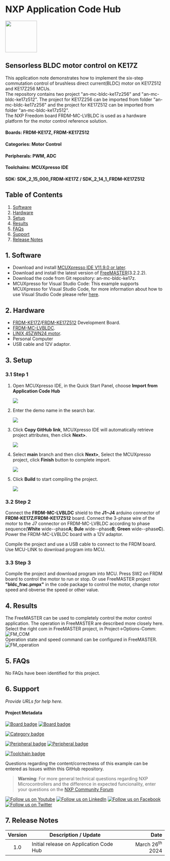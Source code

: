 # NXP Application Code Hub

[<img src="https://mcuxpresso.nxp.com/static/icon/nxp-logo-color.svg" width="100"/>](https://www.nxp.com)

## Sensorless BLDC motor control on KE17Z

This application note demonstrates how to implement the six-step commutation control of brushless direct current(BLDC) motor on KE17Z512 and KE17Z256 MCUs.  
The repository contains two project "an-mc-bldc-ke17z256" and "an-mc-bldc-ke17z512". The project for KE17Z256 can be imported from folder "an-mc-bldc-ke17z256" and the project for KE17Z512 can be imported from folder "an-mc-bldc-ke17z512".  
The NXP Freedom board FRDM-MC-LVBLDC is used as a hardware platform for the motor control reference solution. 


#### Boards: FRDM-KE17Z, FRDM-KE17Z512
#### Categories: Motor Control
#### Peripherals: PWM, ADC
#### Toolchains: MCUXpresso IDE
#### SDK: SDK_2_15_000_FRDM-KE17Z / SDK_2_14_1_FRDM-KE17Z512

## Table of Contents
1. [Software](#step1)
2. [Hardware](#step2)
3. [Setup](#step3)
4. [Results](#step4)
5. [FAQs](#step5) 
6. [Support](#step6)
7. [Release Notes](#step7)

## 1. Software<a name="step1"></a>
- Download and install [MCUXpresso IDE V11.9.0 or later](https://www.nxp.com/design/design-center/software/development-software/mcuxpresso-software-and-tools-/mcuxpresso-integrated-development-environment-ide:MCUXpresso-IDE).
- Download and install the latest version of [FreeMASTER](https://www.nxp.com/design/software/development-software/freemaster-run-time-debugging-tool:FREEMASTER)(3.2.2.2).
- Download the code from Git repository: an-mc-bldc-ke17z.  
- MCUXpresso for Visual Studio Code: This example supports MCUXpresso for Visual Studio Code, for more information about how to use Visual Studio Code please refer [here](https://www.nxp.com/design/training/getting-started-with-mcuxpresso-for-visual-studio-code:TIP-GETTING-STARTED-WITH-MCUXPRESSO-FOR-VS-CODE).

## 2. Hardware<a name="step2"></a>
- [FRDM-KE17Z](https://www.nxp.com/design/design-center/development-boards-and-designs/general-purpose-mcus/freedom-development-platform-for-72mhz-ke17z-ke13z-ke12z-mcus:FRDM-KE17Z)/[FRDM-KE17Z512](https://www.nxp.com/design/design-center/development-boards-and-designs/general-purpose-mcus/frdm-development-board-for-96-mhz-ke17z-ke13z-ke12z-with-512-kb-flash-mcus:FRDM-KE17Z512) Development Board.
- [FRDM-MC-LVBLDC](https://www.nxp.com/design/design-center/development-boards/general-purpose-mcus/nxp-freedom-development-platform-for-low-voltage-3-phase-bldc-motor-control:FRDM-MC-LVBLDC).
- [LINIX 45ZWN24 motor](https://www.nxp.com/design/development-boards/freedom-development-boards/mcu-boards/low-voltage-3-phase-motor-for-frdm-platform:FRDM-MC-LVMTR).
- Personal Computer
- USB cable and 12V adaptor.

## 3. Setup<a name="step3"></a>

### 3.1 Step 1
1. Open MCUXpresso IDE, in the Quick Start Panel, choose **Import from Application Code Hub**

   ![](images/import_project_1.png)
2. Enter the demo name in the search bar.

   ![](images/import_project_2.png)
3. Click **Copy GitHub link**, MCUXpresso IDE will automatically retrieve project attributes, then click **Next>**.

   ![](images/import_project_3.png)
4. Select **main** branch and then click **Next>**, Select the MCUXpresso project, click **Finish** button to complete import.

   ![](images/import_project_4.png)
5. Click **Build** to start compiling the project.

   ![](images/build_project.png)


### 3.2 Step 2

Connect the **FRDM-MC-LVBLDC** shield to the **J1~J4** arduino connector of **FRDM-KE17Z/FRDM-KE17Z512** board. Connect the 3-phase wire of the motor to the J7 connector on FRDM-MC-LVBLDC according to phase sequence(**White** wide--phase**A**; **Bule** wide--phase**B**; **Green** wide--phase**C**). Power the FRDM-MC-LVBLDC board with a 12V adaptor.  

Compile the project and use a USB cable to connect to the FRDM board. Use MCU-LINK to download program into MCU.

### 3.3 Step 3

Compile the project and download program into MCU.  Press SW2 on FRDM board to control the motor to run or stop. Or use FreeMASTER project **"bldc_frac.pmpx"** in the code package to control the motor, change rotor speed and obverse the speed or other value.

## 4. Results<a name="step4"></a>

The FreeMASTER can be used to completely control the motor control application. The operation in FreeMASTER are described more closely here.
Select the right com in FreeMASTER project, in Project->Options-Comm:  
![FM_COM](images/FM_COM.png)  
Operation state and speed command can be configured in FreeMASTER.  
![FM_operation](images/FM_operation.png)  

## 5. FAQs<a name="step5"></a>
No FAQs have been identified for this project.

## 6. Support<a name="step6"></a>
*Provide URLs for help here.*

#### Project Metadata
<!----- Boards ----->
[![Board badge](https://img.shields.io/badge/Board-FRDM&ndash;KE17Z-blue)](https://github.com/search?q=org%3Anxp-appcodehub+FRDM-KE17Z+in%3Areadme&type=Repositories) [![Board badge](https://img.shields.io/badge/Board-FRDM&ndash;KE17Z512-blue)](https://github.com/search?q=org%3Anxp-appcodehub+FRDM-KE17Z512+in%3Areadme&type=Repositories)

<!----- Categories ----->
[![Category badge](https://img.shields.io/badge/Category-MOTOR%20CONTROL-yellowgreen)](https://github.com/search?q=org%3Anxp-appcodehub+motor_control+in%3Areadme&type=Repositories)

<!----- Peripherals ----->
[![Peripheral badge](https://img.shields.io/badge/Peripheral-PWM-yellow)](https://github.com/search?q=org%3Anxp-appcodehub+pwm+in%3Areadme&type=Repositories) [![Peripheral badge](https://img.shields.io/badge/Peripheral-ADC-yellow)](https://github.com/search?q=org%3Anxp-appcodehub+adc+in%3Areadme&type=Repositories)

<!----- Toolchains ----->
[![Toolchain badge](https://img.shields.io/badge/Toolchain-MCUXPRESSO%20IDE-orange)](https://github.com/search?q=org%3Anxp-appcodehub+mcux+in%3Areadme&type=Repositories)

Questions regarding the content/correctness of this example can be entered as Issues within this GitHub repository.

>**Warning**: For more general technical questions regarding NXP Microcontrollers and the difference in expected funcionality, enter your questions on the [NXP Community Forum](https://community.nxp.com/)

[![Follow us on Youtube](https://img.shields.io/badge/Youtube-Follow%20us%20on%20Youtube-red.svg)](https://www.youtube.com/@NXP_Semiconductors)
[![Follow us on LinkedIn](https://img.shields.io/badge/LinkedIn-Follow%20us%20on%20LinkedIn-blue.svg)](https://www.linkedin.com/company/nxp-semiconductors)
[![Follow us on Facebook](https://img.shields.io/badge/Facebook-Follow%20us%20on%20Facebook-blue.svg)](https://www.facebook.com/nxpsemi/)
[![Follow us on Twitter](https://img.shields.io/badge/Twitter-Follow%20us%20on%20Twitter-white.svg)](https://twitter.com/NXP)

## 7. Release Notes<a name="step7"></a>
| Version | Description / Update                           | Date                        |
|:-------:|------------------------------------------------|----------------------------:|
| 1.0     | Initial release on Application Code Hub        | March 26<sup>th</sup> 2024 |

